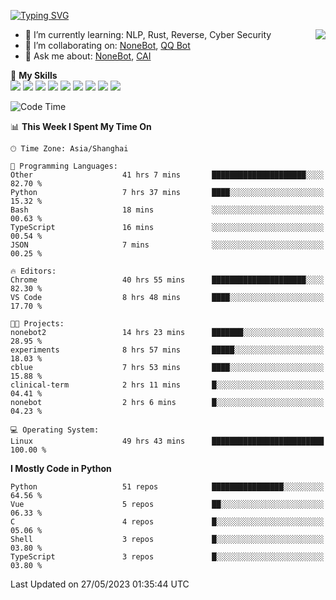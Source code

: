 [![Typing SVG](https://readme-typing-svg.herokuapp.com?size=25&duration=2500&color=8C43EA&vCenter=true&width=200&height=40&lines=Hi+there+%F0%9F%91%8B%F0%9F%8F%BB;I'm+yanyongyu)](https://git.io/typing-svg)

<a href="#">
  <img align="right" src="https://github-readme-stats.vercel.app/api?username=yanyongyu&count_private=true&show_icons=true&bg_color=15,f2f7fd,E0EAFC" />
</a>

- 🌱 I’m currently learning: NLP, Rust, Reverse, Cyber Security
- 👯 I’m collaborating on: [NoneBot](https://github.com/nonebot), [QQ Bot](https://github.com/Mrs4s/go-cqhttp)
- 💬 Ask me about: [NoneBot](https://github.com/nonebot), [CAI](https://github.com/cscs181/CAI)

🌟 **My Skills**  
![](https://img.shields.io/badge/-Python-3e74a2?style=flat-square&logo=Python&logoColor=fff)
![](https://img.shields.io/badge/-Node.js-339933?style=flat-square&logo=Node.js&logoColor=fff)
![](https://img.shields.io/badge/-Vue-4fc08d?style=flat-square&logo=Vue.js&logoColor=fff)
![](https://img.shields.io/badge/-React-2d98ce?style=flat-square&logo=React&logoColor=fff)
![](https://img.shields.io/badge/-Docker-2496ED?style=flat-square&logo=Docker&logoColor=fff)
![](https://img.shields.io/badge/-Linux-000000?style=flat-square&logo=Linux&logoColor=fff)
![](https://img.shields.io/badge/-MySQL-4479A1?style=flat-square&logo=MySQL&logoColor=fff)
![](https://img.shields.io/badge/-Redis-DC382D?style=flat-square&logo=Redis&logoColor=fff)
![](https://img.shields.io/badge/-MongoDB-47A248?style=flat-square&logo=MongoDB&logoColor=fff)

<!--START_SECTION:waka-->
![Code Time](http://img.shields.io/badge/Code%20Time-4%2C120%20hrs%2058%20mins-blue)

📊 **This Week I Spent My Time On** 

```text
🕑︎ Time Zone: Asia/Shanghai

💬 Programming Languages: 
Other                    41 hrs 7 mins       █████████████████████░░░░   82.70 % 
Python                   7 hrs 37 mins       ████░░░░░░░░░░░░░░░░░░░░░   15.32 % 
Bash                     18 mins             ░░░░░░░░░░░░░░░░░░░░░░░░░   00.63 % 
TypeScript               16 mins             ░░░░░░░░░░░░░░░░░░░░░░░░░   00.54 % 
JSON                     7 mins              ░░░░░░░░░░░░░░░░░░░░░░░░░   00.25 % 

🔥 Editors: 
Chrome                   40 hrs 55 mins      █████████████████████░░░░   82.30 % 
VS Code                  8 hrs 48 mins       ████░░░░░░░░░░░░░░░░░░░░░   17.70 % 

🐱‍💻 Projects: 
nonebot2                 14 hrs 23 mins      ███████░░░░░░░░░░░░░░░░░░   28.95 % 
experiments              8 hrs 57 mins       █████░░░░░░░░░░░░░░░░░░░░   18.03 % 
cblue                    7 hrs 53 mins       ████░░░░░░░░░░░░░░░░░░░░░   15.88 % 
clinical-term            2 hrs 11 mins       █░░░░░░░░░░░░░░░░░░░░░░░░   04.41 % 
nonebot                  2 hrs 6 mins        █░░░░░░░░░░░░░░░░░░░░░░░░   04.23 % 

💻 Operating System: 
Linux                    49 hrs 43 mins      █████████████████████████   100.00 % 
```

**I Mostly Code in Python** 

```text
Python                   51 repos            ████████████████░░░░░░░░░   64.56 % 
Vue                      5 repos             ██░░░░░░░░░░░░░░░░░░░░░░░   06.33 % 
C                        4 repos             █░░░░░░░░░░░░░░░░░░░░░░░░   05.06 % 
Shell                    3 repos             █░░░░░░░░░░░░░░░░░░░░░░░░   03.80 % 
TypeScript               3 repos             █░░░░░░░░░░░░░░░░░░░░░░░░   03.80 % 
```




 Last Updated on 27/05/2023 01:35:44 UTC
<!--END_SECTION:waka-->
